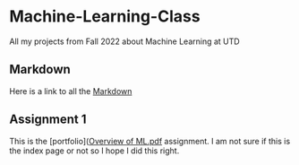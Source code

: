 # Machine-Learning-Class
All my projects from Fall 2022 about Machine Learning at UTD

## Markdown
Here is a link to all the [Markdown](https://www.markdownguide.org/cheat-sheet/)

## Assignment 1
This is the [portfolio]([Overview of ML.pdf](https://github.com/Khang-Thai1/Machine-Learning-Class/files/9481415/Overview.of.ML.pdf) assignment. I am not sure if this is the index page or not so I hope I did this right.
